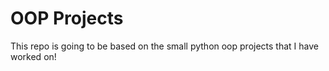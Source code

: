 # OOP Projects
This repo is going to be based on the small python oop projects that I have worked on!
